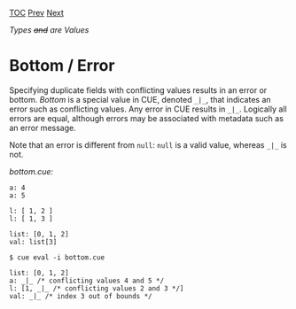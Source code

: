 [TOC](Readme.md) [Prev](duplicates.md) [Next](types.md)

_Types ~~and~~ are Values_

# Bottom / Error

Specifying duplicate fields with conflicting values results in an error
or bottom.
_Bottom_ is a special value in CUE, denoted `_|_`, that indicates an
error such as conflicting values.
Any error in CUE results in `_|_`.
Logically all errors are equal, although errors may be associated with
metadata such as an error message.

Note that an error is different from `null`: `null` is a valid value,
whereas `_|_` is not.

<!-- CUE editor -->
_bottom.cue:_
```
a: 4
a: 5

l: [ 1, 2 ]
l: [ 1, 3 ]

list: [0, 1, 2]
val: list[3]
```

<!-- result -->
`$ cue eval -i bottom.cue`
```
list: [0, 1, 2]
a: _|_ /* conflicting values 4 and 5 */
l: [1, _|_ /* conflicting values 2 and 3 */]
val: _|_ /* index 3 out of bounds */
```
